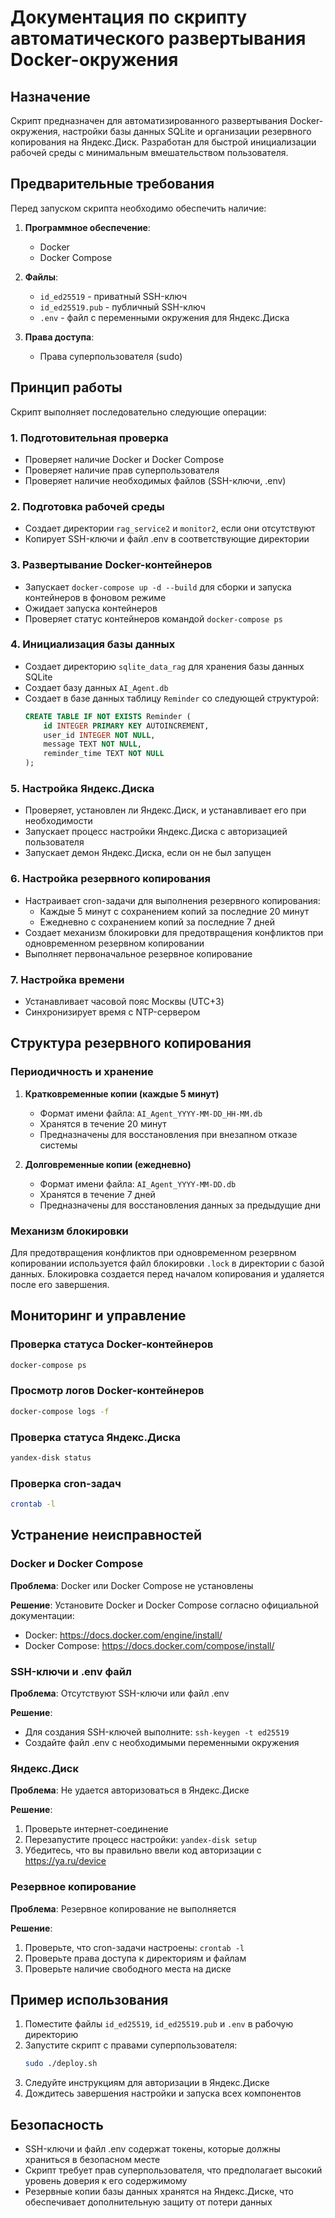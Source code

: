 # Документация по скрипту автоматического развертывания Docker-окружения

## Назначение

Скрипт предназначен для автоматизированного развертывания Docker-окружения, настройки базы данных SQLite и организации резервного копирования на Яндекс.Диск. Разработан для быстрой инициализации рабочей среды с минимальным вмешательством пользователя.

## Предварительные требования

Перед запуском скрипта необходимо обеспечить наличие:

1. **Программное обеспечение**:
   - Docker
   - Docker Compose

2. **Файлы**:
   - `id_ed25519` - приватный SSH-ключ
   - `id_ed25519.pub` - публичный SSH-ключ
   - `.env` - файл с переменными окружения для Яндекс.Диска

3. **Права доступа**:
   - Права суперпользователя (sudo)

## Принцип работы

Скрипт выполняет последовательно следующие операции:

### 1. Подготовительная проверка

- Проверяет наличие Docker и Docker Compose
- Проверяет наличие прав суперпользователя
- Проверяет наличие необходимых файлов (SSH-ключи, .env)

### 2. Подготовка рабочей среды

- Создает директории `rag_service2` и `monitor2`, если они отсутствуют
- Копирует SSH-ключи и файл .env в соответствующие директории

### 3. Развертывание Docker-контейнеров

- Запускает `docker-compose up -d --build` для сборки и запуска контейнеров в фоновом режиме
- Ожидает запуска контейнеров
- Проверяет статус контейнеров командой `docker-compose ps`

### 4. Инициализация базы данных

- Создает директорию `sqlite_data_rag` для хранения базы данных SQLite
- Создает базу данных `AI_Agent.db`
- Создает в базе данных таблицу `Reminder` со следующей структурой:
  ```sql
  CREATE TABLE IF NOT EXISTS Reminder (
      id INTEGER PRIMARY KEY AUTOINCREMENT,
      user_id INTEGER NOT NULL,
      message TEXT NOT NULL,
      reminder_time TEXT NOT NULL
  );
  ```

### 5. Настройка Яндекс.Диска

- Проверяет, установлен ли Яндекс.Диск, и устанавливает его при необходимости
- Запускает процесс настройки Яндекс.Диска с авторизацией пользователя
- Запускает демон Яндекс.Диска, если он не был запущен

### 6. Настройка резервного копирования

- Настраивает cron-задачи для выполнения резервного копирования:
  - Каждые 5 минут с сохранением копий за последние 20 минут
  - Ежедневно с сохранением копий за последние 7 дней
- Создает механизм блокировки для предотвращения конфликтов при одновременном резервном копировании
- Выполняет первоначальное резервное копирование

### 7. Настройка времени

- Устанавливает часовой пояс Москвы (UTC+3)
- Синхронизирует время с NTP-сервером

## Структура резервного копирования

### Периодичность и хранение

1. **Кратковременные копии (каждые 5 минут)**
   - Формат имени файла: `AI_Agent_YYYY-MM-DD_HH-MM.db`
   - Хранятся в течение 20 минут
   - Предназначены для восстановления при внезапном отказе системы

2. **Долговременные копии (ежедневно)**
   - Формат имени файла: `AI_Agent_YYYY-MM-DD.db`
   - Хранятся в течение 7 дней
   - Предназначены для восстановления данных за предыдущие дни

### Механизм блокировки

Для предотвращения конфликтов при одновременном резервном копировании используется файл блокировки `.lock` в директории с базой данных. Блокировка создается перед началом копирования и удаляется после его завершения.

## Мониторинг и управление

### Проверка статуса Docker-контейнеров

```bash
docker-compose ps
```

### Просмотр логов Docker-контейнеров

```bash
docker-compose logs -f
```

### Проверка статуса Яндекс.Диска

```bash
yandex-disk status
```

### Проверка cron-задач

```bash
crontab -l
```

## Устранение неисправностей

### Docker и Docker Compose

**Проблема**: Docker или Docker Compose не установлены

**Решение**: Установите Docker и Docker Compose согласно официальной документации:
- Docker: https://docs.docker.com/engine/install/
- Docker Compose: https://docs.docker.com/compose/install/

### SSH-ключи и .env файл

**Проблема**: Отсутствуют SSH-ключи или файл .env

**Решение**: 
- Для создания SSH-ключей выполните: `ssh-keygen -t ed25519`
- Создайте файл .env с необходимыми переменными окружения

### Яндекс.Диск

**Проблема**: Не удается авторизоваться в Яндекс.Диске

**Решение**:
1. Проверьте интернет-соединение
2. Перезапустите процесс настройки: `yandex-disk setup`
3. Убедитесь, что вы правильно ввели код авторизации с https://ya.ru/device

### Резервное копирование

**Проблема**: Резервное копирование не выполняется

**Решение**:
1. Проверьте, что cron-задачи настроены: `crontab -l`
2. Проверьте права доступа к директориям и файлам
3. Проверьте наличие свободного места на диске

## Пример использования

1. Поместите файлы `id_ed25519`, `id_ed25519.pub` и `.env` в рабочую директорию
2. Запустите скрипт с правами суперпользователя:
   ```bash
   sudo ./deploy.sh
   ```
3. Следуйте инструкциям для авторизации в Яндекс.Диске
4. Дождитесь завершения настройки и запуска всех компонентов

## Безопасность

- SSH-ключи и файл .env содержат токены, которые должны храниться в безопасном месте
- Скрипт требует прав суперпользователя, что предполагает высокий уровень доверия к его содержимому
- Резервные копии базы данных хранятся на Яндекс.Диске, что обеспечивает дополнительную защиту от потери данных
